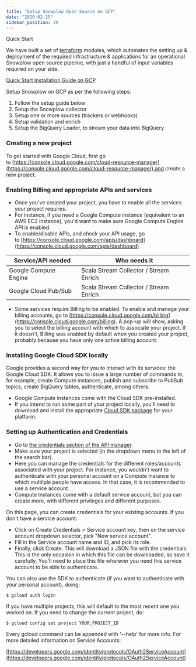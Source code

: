 ```yaml
---
title: "Setup Snowplow Open Source on GCP"
date: "2020-02-25"
sidebar_position: 20
---
```


Quick Start

We have built a set of [terraform](https://registry.terraform.io/namespaces/snowplow-devops) modules, which automates the setting up & deployment of the required infrastructure & applications for an operational Snowplow open source pipeline, with just a handful of input variables required on your side. 

[Quick Start Installation Guide on GCP](/docs/migrated/open-source-quick-start/quick-start-installation-guide-on-gcp/)

Setup Snowplow on GCP as per the following steps:

1. Follow the setup guide below
2. Setup the Snowplow collector
3. Setup one or more sources (trackers or webhooks)
4. Setup validation and enrich
5. Setup the BigQuery Loader, to stream your data into BigQuery

### Creating a new project

To get started with Google Cloud, first go to [https://console.cloud.google.com/cloud-resource-manager](https://console.cloud.google.com/cloud-resource-manager) and create a new project.

### Enabling Billing and appropriate APIs and services

- Once you've created your project, you have to enable all the services your project requires.
- For instance, if you need a Google Compute instance (equivalent to an AWS EC2 instance), you'd want to make sure Google Compute Engine API is enabled.
- To enable/disable APIs, and check your API usage, go to [https://console.cloud.google.com/apis/dashboard](https://console.cloud.google.com/apis/dashboard)

| Service/API needed | Who needs it |
| --- | --- |
| Google Compute Engine | Scala Stream Collector / Stream Enrich |
| Google Cloud Pub/Sub | Scala Stream Collector / Stream Enrich |

- Some services require Billing to be enabled. To enable and manage your billing accounts, go to [https://console.cloud.google.com/billing](https://console.cloud.google.com/billing). A pop-up will show, asking you to select the billing account with which to associate your project. If it doesn't, Billing was enabled by default when you created your project, probably because you have only one active billing account.

### Installing Google Cloud SDK locally

Google provides a second way for you to interact with its services: the Google Cloud SDK. It allows you to issue a large number of commands to, for example, create Compute instances, publish and subscribe to PubSub topics, create BigQuery tables, authenticate, among others.

- Google Compute instances come with the Cloud SDK pre-installed.
- If you intend to run some part of your project locally, you'll need to download and install the appropriate [Cloud SDK package](https://cloud.google.com/sdk/) for your platform.

### Setting up Authentication and Credentials

- Go to [the credentials section of the API manager](https://console.cloud.google.com/apis/credentials).
- Make sure your project is selected (in the dropdown menu to the left of the search bar).
- Here you can manage the credentials for the different roles/accounts associated with your project. For instance, you wouldn't want to authenticate with your personal account on a Compute Instance to which multilple people have access. In that case, it is recommended to use a service account.
- Compute Instances come with a default service account, but you can create more, with different privileges and different purposes.

On this page, you can create credentials for your existing accounts. If you don't have a service account:

- Click on Create Credentials > Service account key, then on the service account dropdown selector, pick "New service account".
- Fill in the Service account name and ID, and pick its role.
- Finally, click Create. This will download a JSON file with the credentials. This is the only occasion in which this file can be downloaded, so save it carefully. You'll need to place this file wherever you need this service account to be able to authenticate.

You can also use the SDK to authenticate (if you want to authenticate with your personal account), doing:

```
$ gcloud auth login
```

If you have multiple projects, this will default to the most recent one you worked on. If you need to change the current project, do:

```
$ gcloud config set project YOUR_PROJECT_ID
```

Every gcloud command can be appended with '--help' for more info. For more detailed information on Service Accounts:

[https://developers.google.com/identity/protocols/OAuth2ServiceAccount](https://developers.google.com/identity/protocols/OAuth2ServiceAccount)

